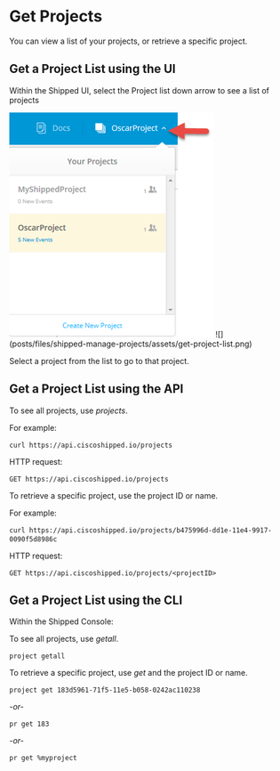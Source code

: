 # Get Projects

You can view a list of your projects, or retrieve a specific project.






## Get a Project List using the UI

Within the Shipped UI, select the Project list down arrow to see a list of projects

<img src="assets/get-project-list.png">
![](posts/files/shipped-manage-projects/assets/get-project-list.png)

Select a project from the list to go to that project.


## Get a Project List using the API

To see all projects, use *projects*.

For example:

	curl https://api.ciscoshipped.io/projects
	
HTTP request: 

	GET https://api.ciscoshipped.io/projects

To retrieve a specific project, use the project ID or name.

For example:

	curl https://api.ciscoshipped.io/projects/b475996d-dd1e-11e4-9917-0090f5d8986c

HTTP request:

	GET https://api.ciscoshipped.io/projects/<projectID>




## Get a Project List  using the CLI

Within the Shipped Console:

To see all projects, use *getall*.

	project getall


To retrieve a specific project, use *get* and the project ID or name.

	project get 183d5961-71f5-11e5-b058-0242ac110238

*-or-* 

	pr get 183

*-or-* 

	pr get %myproject


